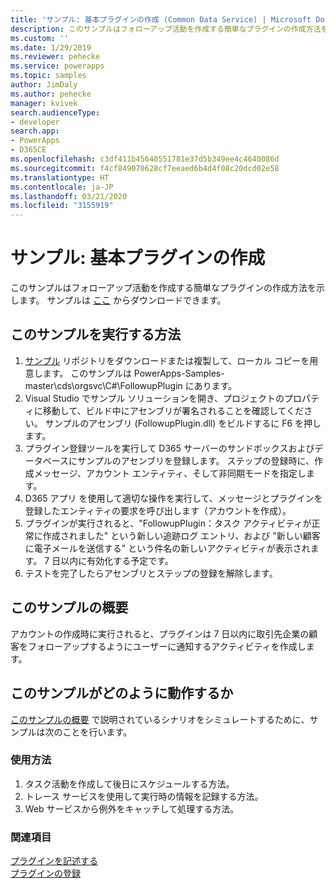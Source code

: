 ```yaml
---
title: 'サンプル: 基本プラグインの作成 (Common Data Service) | Microsoft Docs'
description: このサンプルはフォローアップ活動を作成する簡単なプラグインの作成方法を示します。
ms.custom: ''
ms.date: 1/29/2019
ms.reviewer: pehecke
ms.service: powerapps
ms.topic: samples
author: JimDaly
ms.author: pehecke
manager: kvivek
search.audienceType:
- developer
search.app:
- PowerApps
- D365CE
ms.openlocfilehash: c3df411b45640551781e37d5b349ee4c4640086d
ms.sourcegitcommit: f4cf849070628cf7eeaed6b4d4f08c20dcd02e58
ms.translationtype: HT
ms.contentlocale: ja-JP
ms.lasthandoff: 03/21/2020
ms.locfileid: "3155919"
---
```

# <a name="sample-create-a-basic-plug-in"></a>サンプル: 基本プラグインの作成

このサンプルはフォローアップ活動を作成する簡単なプラグインの作成方法を示します。 サンプルは [ここ](https://github.com/Microsoft/PowerApps-Samples/tree/master/cds/orgsvc/C%23/FollowupPlugin) からダウンロードできます。

## <a name="how-to-run-this-sample"></a>このサンプルを実行する方法

1. [サンプル](https://github.com/Microsoft/PowerApps-Samples) リポジトリをダウンロードまたは複製して、ローカル コピーを用意します。 このサンプルは PowerApps-Samples-master\cds\orgsvc\C#\FollowupPlugin にあります。
2. Visual Studio でサンプル ソリューションを開き、プロジェクトのプロパティに移動して、ビルド中にアセンブリが署名されることを確認してください。 サンプルのアセンブリ (FollowupPlugin.dll) をビルドするに F6 を押します。
3. プラグイン登録ツールを実行して D365 サーバーのサンドボックスおよびデータベースにサンプルのアセンブリを登録します。 ステップの登録時に、作成メッセージ、アカウント エンティティ、そして非同期モードを指定します。
4. D365 アプリ を使用して適切な操作を実行して、メッセージとプラグインを登録したエンティティの要求を呼び出します（アカウントを作成）。
5. プラグインが実行されると、"FollowupPlugin：タスク アクティビティが正常に作成されました" という新しい追跡ログ エントリ、および "新しい顧客に電子メールを送信する" という件名の新しいアクティビティが表示されます。 7 日以内に有効化する予定です。
6. テストを完了したらアセンブリとステップの登録を解除します。

## <a name="what-this-sample-does"></a>このサンプルの概要

アカウントの作成時に実行されると、プラグインは 7 日以内に取引先企業の顧客をフォローアップするようにユーザーに通知するアクティビティを作成します。

## <a name="how-this-sample-works"></a>このサンプルがどのように動作するか

[このサンプルの概要](#what-this-sample-does) で説明されているシナリオをシミュレートするために、サンプルは次のことを行います。

### <a name="demonstrate"></a>使用方法

1. タスク活動を作成して後日にスケジュールする方法。
2. トレース サービスを使用して実行時の情報を記録する方法。
3. Web サービスから例外をキャッチして処理する方法。

### <a name="see-also"></a>関連項目
[プラグインを記述する](../../write-plug-in.md)  
[プラグインの登録](../../register-plug-in.md)